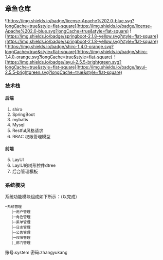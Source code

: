 ## 章鱼仓库
![https://img.shields.io/badge/license-Apache%202.0-blue.svg?longCache=true&style=flat-square](https://img.shields.io/badge/license-Apache%202.0-blue.svg?longCache=true&style=flat-square)
![https://img.shields.io/badge/springboot-2.1.8-yellow.svg?style=flat-square](https://img.shields.io/badge/springboot-2.1.8-yellow.svg?style=flat-square)
![https://img.shields.io/badge/shiro-1.4.0-orange.svg?longCache=true&style=flat-square](https://img.shields.io/badge/shiro-1.4.0-orange.svg?longCache=true&style=flat-square)
![https://img.shields.io/badge/layui-2.5.5-brightgreen.svg?longCache=true&style=flat-square](https://img.shields.io/badge/layui-2.5.5-brightgreen.svg?longCache=true&style=flat-square)

### 技术栈

#### 后端
1. shiro
2. SpringBoot
3. mybatis
4. Mysql
5. Restful风格请求
7. RBAC 权限管理模型

#### 前端
5. LayUI
6. LayIU的树形控件dtree
7. 后台管理模板


### 系统模块
系统功能模块组成如下所示：（以完成）
```
─系统管理
   ├─用户管理
   ├─角色管理
   ├─菜单管理
   ├─日志管理
   ├─公告管理
   ├─权限管理
   |_部门管理

```

账号:system 密码:zhangyukang
